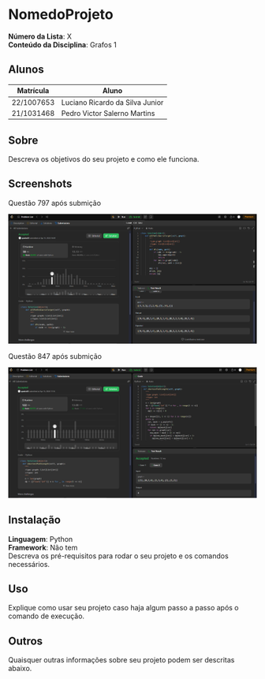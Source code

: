 # NomedoProjeto

**Número da Lista**: X<br>
**Conteúdo da Disciplina**: Grafos 1<br>

## Alunos
|Matrícula | Aluno |
| -- | -- |
| 22/1007653  |  Luciano Ricardo da Silva Junior |
| 21/1031468  |  Pedro Victor Salerno Martins    |

## Sobre 
Descreva os objetivos do seu projeto e como ele funciona. 

## Screenshots
Questão 797 após submição

![img797](assets/img797.png)

Questão 847 após submição

![img](assets/img847.png)

## Instalação 
**Linguagem**: Python<br>
**Framework**: Não tem<br>
Descreva os pré-requisitos para rodar o seu projeto e os comandos necessários.

## Uso 
Explique como usar seu projeto caso haja algum passo a passo após o comando de execução.

## Outros 
Quaisquer outras informações sobre seu projeto podem ser descritas abaixo.




